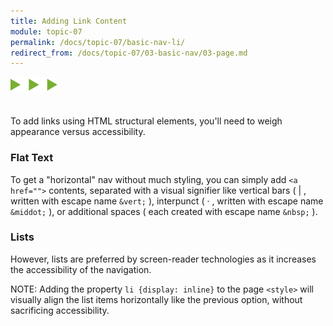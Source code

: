 ```yaml
---
title: Adding Link Content
module: topic-07
permalink: /docs/topic-07/basic-nav-li/
redirect_from: /docs/topic-07/03-basic-nav/03-page.md
---
```


<img src="./../../../img/arrow-divider.svg" style="width: 75px; border: none; margin: 0px 0 20px 0" />

To add links using HTML structural elements, you'll need to weigh appearance versus accessibility.


### Flat Text

To get a "horizontal" nav without much styling, you can simply add `<a href="">` contents, separated with a visual signifier like vertical bars ( \| , written with escape name `&vert;` ),  interpunct ( &middot; , written with escape name `&middot;` ), or additional spaces ( each created with escape name `&nbsp;` ).

<div class="codepen-embed">
  <p data-height="400" data-theme-id="30567" data-slug-hash="qoNKjY" data-default-tab="html,result" data-user="Media-Ed-Online" data-embed-version="2" data-pen-title="Topic-07: Basic Navigation, Pt. 1" class="codepen"></p>
</div>


### Lists

However, lists are preferred by screen-reader technologies as it increases the accessibility of the navigation.

<div class="codepen-embed">
  <p data-height="400" data-theme-id="30567" data-slug-hash="oqLyeP" data-default-tab="html,result" data-user="Media-Ed-Online" data-embed-version="2" data-pen-title="Topic-07: Basic Navigation, Pt. 2" class="codepen"></p>
</div>

<span class="label label-info">NOTE:</span> Adding the property `li {display: inline}` to the page `<style>` will visually align the list items horizontally like the previous option, without sacrificing accessibility.

